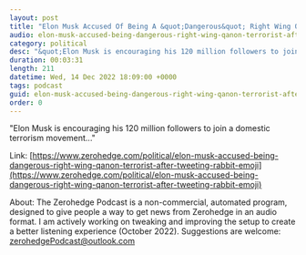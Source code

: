 ```yaml
---
layout: post
title: "Elon Musk Accused Of Being A &quot;Dangerous&quot; Right Wing QAnon &quot;Terrorist&quot; After Tweeting Rabbit Emoji"
audio: elon-musk-accused-being-dangerous-right-wing-qanon-terrorist-after-tweeting-rabbit-emoji-0
category: political
desc: "&quot;Elon Musk is encouraging his 120 million followers to join a domestic terrorism movement...&quot;"
duration: 00:03:31
length: 211
datetime: Wed, 14 Dec 2022 18:09:00 +0000
tags: podcast
guid: elon-musk-accused-being-dangerous-right-wing-qanon-terrorist-after-tweeting-rabbit-emoji-0
order: 0
---
```

&quot;Elon Musk is encouraging his 120 million followers to join a domestic terrorism movement...&quot;

Link: [https://www.zerohedge.com/political/elon-musk-accused-being-dangerous-right-wing-qanon-terrorist-after-tweeting-rabbit-emoji](https://www.zerohedge.com/political/elon-musk-accused-being-dangerous-right-wing-qanon-terrorist-after-tweeting-rabbit-emoji)

About: The Zerohedge Podcast is a non-commercial, automated program, designed to give people a way to get news from Zerohedge in an audio format.  I am actively working on tweaking and improving the setup to create a better listening experience (October 2022).  Suggestions are welcome: [zerohedgePodcast@outlook.com](mailto:zerohedgePodcast@outlook.com)